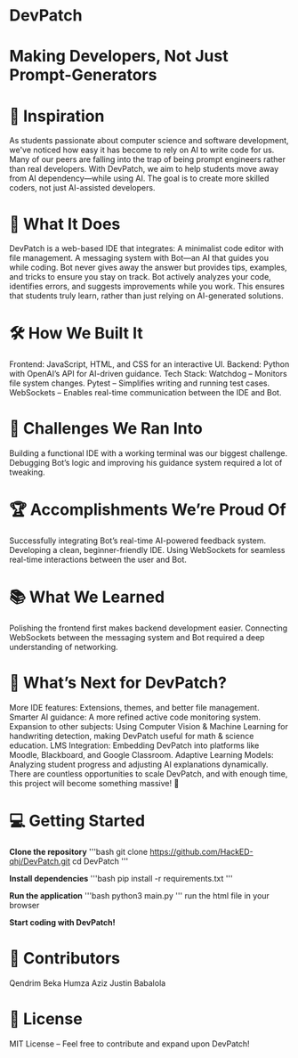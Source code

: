 # DevPatch
# Making Developers, Not Just Prompt-Generators

# 🚀 Inspiration

As students passionate about computer science and software development, we've noticed how easy it has become to rely on AI to write code for us. Many of our peers are falling into the trap of being prompt engineers rather than real developers.
With DevPatch, we aim to help students move away from AI dependency—while using AI. The goal is to create more skilled coders, not just AI-assisted developers.

# 🎯 What It Does

DevPatch is a web-based IDE that integrates:
A minimalist code editor with file management.
A messaging system with Bot—an AI that guides you while coding.
Bot never gives away the answer but provides tips, examples, and tricks to ensure you stay on track.
Bot actively analyzes your code, identifies errors, and suggests improvements while you work.
This ensures that students truly learn, rather than just relying on AI-generated solutions.

# 🛠 How We Built It

Frontend: JavaScript, HTML, and CSS for an interactive UI.
Backend: Python with OpenAI’s API for AI-driven guidance.
Tech Stack:
Watchdog – Monitors file system changes.
Pytest – Simplifies writing and running test cases.
WebSockets – Enables real-time communication between the IDE and Bot.

# 🚧 Challenges We Ran Into

Building a functional IDE with a working terminal was our biggest challenge.
Debugging Bot’s logic and improving his guidance system required a lot of tweaking.

# 🏆 Accomplishments We’re Proud Of

Successfully integrating Bot’s real-time AI-powered feedback system.
Developing a clean, beginner-friendly IDE.
Using WebSockets for seamless real-time interactions between the user and Bot.

# 📚 What We Learned

Polishing the frontend first makes backend development easier.
Connecting WebSockets between the messaging system and Bot required a deep understanding of networking.

# 🔮 What’s Next for DevPatch?

More IDE features: Extensions, themes, and better file management.
Smarter AI guidance: A more refined active code monitoring system.
Expansion to other subjects: Using Computer Vision & Machine Learning for handwriting detection, making DevPatch useful for math & science education.
LMS Integration: Embedding DevPatch into platforms like Moodle, Blackboard, and Google Classroom.
Adaptive Learning Models: Analyzing student progress and adjusting AI explanations dynamically.
There are countless opportunities to scale DevPatch, and with enough time, this project will become something massive! 🚀

# 💻 Getting Started

**Clone the repository**
'''bash
git clone https://github.com/HackED-qhj/DevPatch.git
cd DevPatch
'''

**Install dependencies**
'''bash
pip install -r requirements.txt
'''

**Run the application**
'''bash
python3 main.py
'''
run the html file in your browser

**Start coding with DevPatch!**

# 🤝 Contributors

Qendrim Beka
Humza Aziz
Justin Babalola


# 📜 License

MIT License – Feel free to contribute and expand upon DevPatch!

